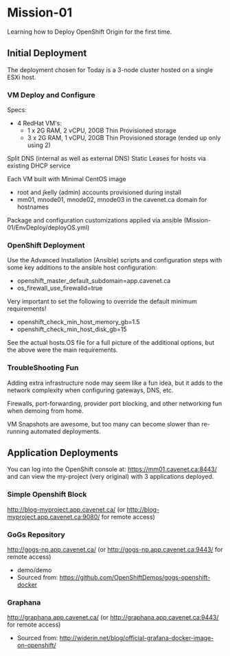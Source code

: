 # Mission-01

Learning how to Deploy OpenShift Origin for the first time.

## Initial Deployment

The deployment chosen for Today is a 3-node cluster hosted on a single ESXi host.

### VM Deploy and Configure

Specs:
 - 4 RedHat VM's:
   - 1 x 2G RAM, 2 vCPU, 20GB Thin Provisioned storage
   - 3 x 2G RAM, 1 vCPU, 20GB Thin Provisioned storage (ended up only using 2)

Split DNS (internal as well as external DNS)
Static Leases for hosts via existing DHCP service

Each VM built with Minimal CentOS image
 - root and jkelly (admin) accounts provisioned during install
 - mm01, mnode01, mnode02, mnode03 in the cavenet.ca domain for hostnames

Package and configuration customizations applied via ansible (Mission-01/EnvDeploy/deployOS.yml)

### OpenShift Deployment

Use the Advanced Installation (Ansible) scripts and configuration steps with some key additions to the ansible host configuration:
- openshift_master_default_subdomain=app.cavenet.ca
- os_firewall_use_firewalld=true

Very important to set the following to override the default minimum requirements!
- openshift_check_min_host_memory_gb=1.5
- openshift_check_min_host_disk_gb=15

See the actual hosts.OS file for a full picture of the additional options, but the above were the main requirements.

### TroubleShooting Fun
Adding extra infrastructure node may seem like a fun idea, but it adds to the network complexity when configuring gateways, DNS, etc.

Firewalls, port-forwarding, provider port blocking, and other networking fun when demoing from home.

VM Snapshots are awesome, but too many can become slower than re-running automated deployments.

## Application Deployments

You can log into the OpenShift console at: https://mm01.cavenet.ca:8443/ and can view the my-project (very original) with 3 applications deployed.

### Simple Openshift Block
http://blog-myproject.app.cavenet.ca/ (or http://blog-myproject.app.cavenet.ca:9080/ for remote access)

### GoGs Repository
http://gogs-np.app.cavenet.ca/ (or http://gogs-np.app.cavenet.ca:9443/ for remote access)
- demo/demo
- Sourced from: https://github.com/OpenShiftDemos/gogs-openshift-docker

### Graphana
http://graphana.app.cavenet.ca/ (or http://graphana.app.cavenet.ca:9443/ for remote access)
- Sourced from: http://widerin.net/blog/official-grafana-docker-image-on-openshift/
